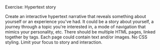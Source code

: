 Exercise: Hypertext story 

Create an interactive hypertext narrative that reveals something about yourself or an experience you've had. It could be a story about yourself, a journey through a topic you're interested in, a mode of navigation that mimics your personality, etc. There should be multiple HTML pages, linked together by <a> tags. Each page could contain text and/or images. No CSS styling. Limit your focus to story and interaction.

